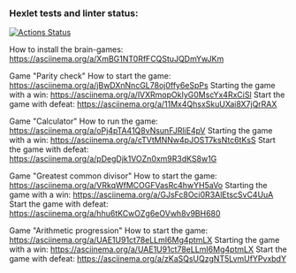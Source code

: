 ### Hexlet tests and linter status:
[![Actions Status](https://github.com/serVmik/python-project-49/workflows/hexlet-check/badge.svg)](https://github.com/serVmik/python-project-49/actions)

How to install the brain-games: https://asciinema.org/a/XmBG1NT0RfFCQStuJQDmYwJKm

Game "Parity check"
How to start the game: https://asciinema.org/a/jBwDXnNncGL78oj0ffy6eSpPs
Starting the game with a win: https://asciinema.org/a/lVXRmopOkIyG0MscYx4RxCiSl
Start the game with defeat: https://asciinema.org/a/11Mx4QhsxSkuUXai8X7jQrRAX

Game "Calculator"
How to run the game: https://asciinema.org/a/oPj4pTA41Q8vNsunFJRliE4pV
Starting the game with a win: https://asciinema.org/a/cTVtMNNw4pJOST7ksNtc6tKsS
Start the game with defeat: https://asciinema.org/a/pDegDjk1VOZn0xm9R3dKS8w1G

Game "Greatest common divisor"
How to start the game: https://asciinema.org/a/VRkqWfMCOGFVasRc4hwYH5aVo
Starting the game with a win: https://asciinema.org/a/GJsFc8Oci0R3AlEtscSvC4UuA
Start the game with defeat: https://asciinema.org/a/hhu6tKCwOZg6eOVwh8v9BH680

Game "Arithmetic progression"
How to start the game: https://asciinema.org/a/UAE1U91ct78eLLmI6Mg4ptmLX
Starting the game with a win: https://asciinema.org/a/UAE1U91ct78eLLmI6Mg4ptmLX
Start the game with defeat: https://asciinema.org/a/zKaSQsUQzgNT5LvmUfYPvxbdY

